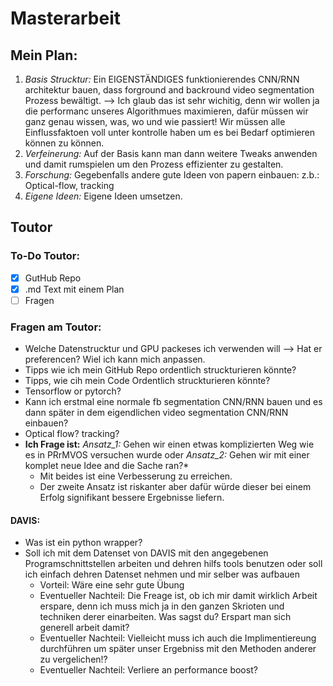 # Masterarbeit


## Mein Plan:
1. *Basis Strucktur:* Ein EIGENSTÄNDIGES funktionierendes CNN/RNN architektur bauen, dass forground and backround video segmentation Prozess bewältigt.
  --> Ich glaub das ist sehr wichitig, denn wir wollen ja die performanc unseres Algorithmues maximieren, dafür müssen wir ganz genau wissen, was, wo und wie passiert! Wir müssen alle Einflussfaktoen voll unter kontrolle haben um es bei Bedarf optimieren können zu können.
2. *Verfeinerung:*  Auf der Basis kann man dann weitere Tweaks anwenden und damit rumspielen um den Prozess effizienter zu gestalten.
3. *Forschung:* Gegebenfalls andere gute Ideen von papern einbauen: z.b.: Optical-flow, tracking
4. *Eigene Ideen:* Eigene Ideen umsetzen.


## Toutor

### To-Do Toutor:
- [x] GutHub Repo
- [x] .md Text mit einem Plan
- [ ] Fragen

### Fragen am Toutor:
+ Welche Datenstrucktur und GPU packeses ich verwenden will
  --> Hat er preferencen? Wiel ich kann mich anpassen.
+ Tipps wie ich mein GitHub Repo ordentlich struckturieren könnte?
+ Tipps, wie cih mein Code Ordentlich struckturieren könnte?
+ Tensorflow or pytorch?
+ Kann ich erstmal eine normale fb segmentation CNN/RNN bauen und es dann später in dem eigendlichen video segmentation CNN/RNN einbauen?
+ Optical flow? tracking?
+ **Ich Frage ist:** *Ansatz_1:* Gehen wir einen etwas komplizierten Weg wie es in PRrMVOS versuchen wurde oder *Ansatz_2:* Gehen wir mit einer komplet neue Idee and die Sache ran?*
  - Mit beides ist eine Verbesserung zu erreichen.
  - Der zweite Ansatz ist riskanter aber dafür würde dieser bei einem Erfolg signifikant bessere Ergebnisse liefern.

#### DAVIS:
+ Was ist ein python wrapper?
+ Soll ich mit dem Datenset von DAVIS mit den angegebenen Programschnittstellen arbeiten und dehren hilfs tools benutzen oder soll ich einfach dehren Datenset nehmen und mir selber was aufbauen
    - Vorteil: Wäre eine sehr gute Übung
    - Eventueller Nachteil: Die Freage ist, ob ich mir damit wirklich Arbeit erspare, denn ich muss mich ja in den ganzen Skrioten und techniken derer einarbeiten. Was sagst du? Erspart man sich generell arbeit damit?
    - Eventueller Nachteil: Vielleicht muss ich auch die Implimentiereung durchführen um später unser Ergebniss mit den Methoden anderer zu vergelichen!?
    - Eventueller Nachteil: Verliere an performance boost?
